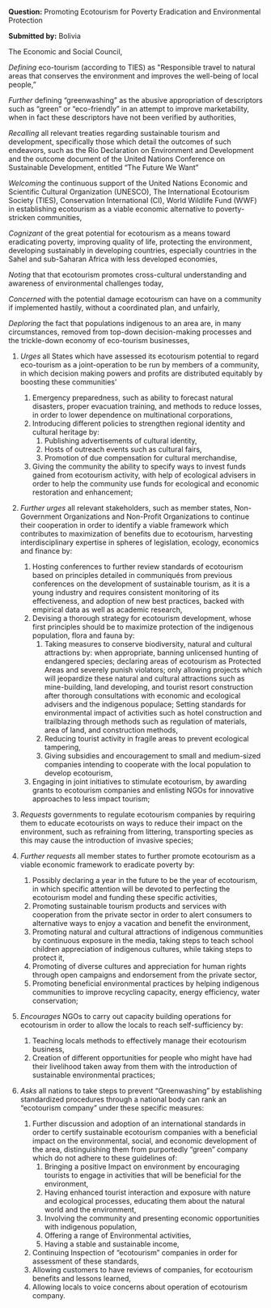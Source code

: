 **Question:** Promoting Ecotourism for Poverty Eradication and Environmental Protection

**Submitted by:** Bolivia

The Economic and Social Council,

*Defining* eco-tourism (according to TIES) as "Responsible travel to natural areas that conserves the environment and improves the well-being of local people,”

*Further* defining “greenwashing” as the abusive appropriation of descriptors such as “green” or “eco-friendly” in an attempt to improve marketability, when in fact these descriptors have not been verified by authorities,

*Recalling* all relevant treaties regarding sustainable tourism and development, specifically those which detail the outcomes of such endeavors, such as the Rio Declaration on Environment and Development and the outcome document of the United Nations Conference on Sustainable Development, entitled “The Future We Want”

*Welcoming* the continuous support of the United Nations Economic and Scientific Cultural Organization (UNESCO), The International Ecotourism Society (TIES), Conservation International (CI), World Wildlife Fund (WWF) in establishing ecotourism as a viable economic alternative to poverty-stricken communities,

*Cognizant*  of the great potential for ecotourism as a means toward eradicating poverty, improving quality of life, protecting the environment, developing sustainably in developing countries, especially countries in the Sahel and sub-Saharan Africa with less developed economies,

*Noting* that that ecotourism promotes cross-cultural understanding and awareness of environmental challenges today,

*Concerned* with the potential damage ecotourism can have on a community if implemented hastily, without a coordinated plan, and unfairly,

*Deploring* the fact that populations indigenous to an area are, in many circumstances, removed from top-down decision-making processes and the trickle-down economy of eco-tourism businesses,


1. *Urges* all States which have assessed its ecotourism potential to regard eco-tourism as a joint-operation to be run by members of a community, in which decision making powers and profits are distributed equitably by boosting these communities’
	1. Emergency preparedness, such as ability to forecast natural disasters, proper evacuation training, and methods to reduce losses, in order to lower dependence on multinational corporations, 
	1. Introducing different policies to strengthen regional identity and cultural heritage by: 
		1. Publishing advertisements of cultural identity,
		1. Hosts of outreach events such as cultural fairs,
		1. Promotion of due compensation for cultural merchandise,
	1. Giving the community the ability to specify ways to invest funds gained from ecotourism activity, with help of ecological advisers in order to help the community use funds for ecological and economic restoration and enhancement;

1. *Further urges* all relevant stakeholders, such as member states, Non-Government Organizations and Non-Profit Organizations to continue their cooperation in order to identify a viable framework which contributes to maximization of benefits due to ecotourism, harvesting interdisciplinary expertise in spheres of legislation, ecology, economics and finance by:
	1. Hosting conferences to further review standards of ecotourism based on principles detailed in communiqués from previous conferences on the development of sustainable tourism, as it is a young industry and requires consistent monitoring of its effectiveness, and adoption of new best practices, backed with empirical data as well as academic research,
	1. Devising a thorough strategy for ecotourism development, whose first principles should be to maximize protection of the indigenous population, flora and fauna by:
		1. Taking measures to conserve biodiversity, natural and cultural attractions by: when appropriate, banning unlicensed hunting of endangered species; declaring areas of ecotourism as Protected Areas and severely punish violators; only allowing projects which will jeopardize these natural and cultural attractions such as mine-building, land developing, and tourist resort construction after thorough consultations with economic and ecological advisers and the indigenous populace; Setting standards for environmental impact of activities such as hotel construction and trailblazing through methods such as regulation of materials, area of land, and construction methods, 
		1. Reducing tourist activity in fragile areas to prevent ecological tampering,
		1. Giving subsidies and encouragement to small and medium-sized companies intending to cooperate with the local population to develop ecotourism,
	1. Engaging in joint initiatives to stimulate ecotourism, by awarding grants to ecotourism companies and enlisting NGOs for innovative approaches to less impact tourism;

1. *Requests* governments to regulate ecotourism companies by requiring them to educate ecotourists on ways to reduce their impact on the environment, such as refraining from littering, transporting species as this may cause the introduction of invasive species;

1. *Further requests* all member states to further promote ecotourism as a viable economic framework to eradicate poverty by:
	1. Possibly declaring a year in the future to be the year of ecotourism, in which specific attention will be devoted to perfecting the ecotourism model and funding these specific activities,
	1. Promoting sustainable tourism products and services with cooperation from the private sector in order to alert consumers to alternative ways to enjoy a vacation and benefit the environment,
	1. Promoting natural and cultural attractions of indigenous communities by continuous exposure in the media, taking steps to teach school children appreciation of indigenous cultures, while taking steps to protect it,
	1. Promoting of diverse cultures and appreciation for human rights through open campaigns and endorsement from the private sector,
	1. Promoting beneficial environmental practices by helping indigenous communities to improve recycling capacity, energy efficiency, water conservation;

1. *Encourages* NGOs to carry out capacity building operations for ecotourism in order to allow the locals to reach self-sufficiency by:
	1. Teaching locals methods to effectively manage their ecotourism business,
	1. Creation of different opportunities for people who might have had their livelihood taken away from them with the introduction of sustainable environmental practices;

1. *Asks* all nations to take steps to prevent “Greenwashing” by establishing standardized procedures through a national body can rank an “ecotourism company” under these specific measures:
	1. Further discussion and adoption of an international standards in order to certify sustainable ecotourism companies with a beneficial impact on the environmental, social, and economic development of the area, distinguishing them from purportedly “green” company which do not adhere to these guidelines of:
		1. Bringing a positive Impact on environment by encouraging tourists to engage in activities that will be beneficial for the environment,
		1. Having enhanced tourist interaction and exposure with nature and ecological processes, educating them about the natural world and the environment,
		1. Involving the community and presenting economic  opportunities with indigenous population,
		1. Offering a range of Environmental activities,
		1. Having a stable and sustainable income,
	1. Continuing Inspection of “ecotourism” companies in order for assessment of these standards,
	1. Allowing customers to have reviews of companies, for ecotourism benefits and lessons learned,
	1. Allowing locals to voice concerns about operation of ecotourism company.

